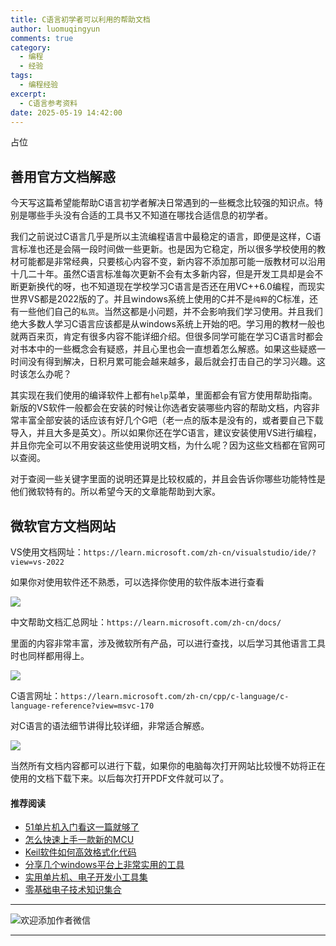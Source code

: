 ```yaml
---
title: C语言初学者可以利用的帮助文档
author: luomuqingyun
comments: true
category:
  - 编程
  - 经验
tags:
  - 编程经验
excerpt:
  - C语言参考资料
date: 2025-05-19 14:42:00
---
```

占位
## 善用官方文档解惑
今天写这篇希望能帮助C语言初学者解决日常遇到的一些概念比较强的知识点。特别是哪些手头没有合适的工具书又不知道在哪找合适信息的初学者。

我们之前说过C语言几乎是所以主流编程语言中最稳定的语言，即便是这样，C语言标准也还是会隔一段时间做一些更新。也是因为它稳定，所以很多学校使用的教材可能都是非常经典，只要核心内容不变，新内容不添加那可能一版教材可以沿用十几二十年。虽然C语言标准每次更新不会有太多新内容，但是开发工具却是会不断更新换代的呀，也不知道现在学校学习C语言是否还在用VC++6.0编程，而现实世界VS都是2022版的了。并且windows系统上使用的C并不是`纯粹`的C标准，还有一些他们自己的`私货`。当然这都是小问题，并不会影响我们学习使用。并且我们绝大多数人学习C语言应该都是从windows系统上开始的吧。学习用的教材一般也就两百来页，肯定有很多内容不能详细介绍。但很多同学可能在学习C语言时都会对书本中的一些概念会有疑惑，并且心里也会一直想着怎么解惑。如果这些疑惑一时间没有得到解决，日积月累可能会越来越多，最后就会打击自己的学习兴趣。这时该怎么办呢？

其实现在我们使用的编译软件上都有`help`菜单，里面都会有官方使用帮助指南。新版的VS软件一般都会在安装的时候让你选者安装哪些内容的帮助文档，内容非常丰富全部安装的话应该有好几个G吧（老一点的版本是没有的，或者要自己下载导入，并且大多是英文）。所以如果你还在学C语言，建议安装使用VS进行编程，并且你完全可以不用安装这些使用说明文档，为什么呢？因为这些文档都在官网可以查阅。

对于查阅一些关键字里面的说明还算是比较权威的，并且会告诉你哪些功能特性是他们微软特有的。所以希望今天的文章能帮助到大家。
## 微软官方文档网站
VS使用文档网址：`https://learn.microsoft.com/zh-cn/visualstudio/ide/?view=vs-2022`

如果你对使用软件还不熟悉，可以选择你使用的软件版本进行查看

![](https://files.mdnice.com/user/38598/e4965b83-8688-4ff5-bfb1-9d38f486c161.png)

中文帮助文档汇总网址：`https://learn.microsoft.com/zh-cn/docs/`

里面的内容非常丰富，涉及微软所有产品，可以进行查找，以后学习其他语言工具时也同样都用得上。

![](https://files.mdnice.com/user/38598/7cd04779-3c52-4bab-bb82-06a7c4b2b98e.png)

C语言网址：`https://learn.microsoft.com/zh-cn/cpp/c-language/c-language-reference?view=msvc-170`

对C语言的语法细节讲得比较详细，非常适合解惑。

![](https://files.mdnice.com/user/38598/51160aed-97f6-469f-811b-ee359c8c25a6.png)

当然所有文档内容都可以进行下载，如果你的电脑每次打开网站比较慢不妨将正在使用的文档下载下来。以后每次打开PDF文件就可以了。

#### 推荐阅读
- [51单片机入门看这一篇就够了](https://mp.weixin.qq.com/s?__biz=MzI1OTQ4MTg4Ng==&mid=2247485523&idx=1&sn=b7fcd1b86e2467d6f03b1a520c39bb06&chksm=ea790022dd0e893452c4994fa16d63111b16d9878c303712f695b58b7af360b7b18c1ed4b201&token=1711068967&lang=zh_CN#rd)
- [怎么快速上手一款新的MCU](https://mp.weixin.qq.com/s?__biz=MzI1OTQ4MTg4Ng==&mid=2247485581&idx=1&sn=b36e6536717774f7931c7aa93d5b237a&chksm=ea7900fcdd0e89ea0db13737720edc996fcb3fdbab3e43b4a92316240ac66d4b5a8bf9a07e78&token=466212876&lang=zh_CN#rd)
- [Keil软件如何高效格式化代码](https://mp.weixin.qq.com/s?__biz=MzI1OTQ4MTg4Ng==&mid=2247485572&idx=1&sn=17cefa35d9d660083d419a7e9b6db6f7&chksm=ea7900f5dd0e89e35b65ba26354cc69ad24f686d8e18abd34e0932567a9345e8c9ed653eee6b&token=1711068967&lang=zh_CN#rd)
- [分享几个windows平台上非常实用的工具](https://mp.weixin.qq.com/s?__biz=MzI1OTQ4MTg4Ng==&mid=2247485420&idx=2&sn=728ca4abbadf7caf51c392e7d7045cbe&chksm=ea790f9ddd0e868b9fa162c80db1876199845f387bbe851c8d38a4e8412329ae635916c13cfb&token=1711068967&lang=zh_CN#rd)
- [实用单片机、电子开发小工具集](https://mp.weixin.qq.com/s?__biz=MzI1OTQ4MTg4Ng==&mid=2247485606&idx=1&sn=2b433faa2e436fc762dc538c9cf3fe14&chksm=ea7900d7dd0e89c169f8948ff3d423016c8f51f1c914eb7b0d20cba8145b9ffa54815915d67b&token=1580674001&lang=zh_CN#rd)
- [零基础电子技术知识集合](https://mp.weixin.qq.com/s?__biz=MzI1OTQ4MTg4Ng==&mid=2247485689&idx=4&sn=211c2d0871a19c5e92cdf0c34f01d96b&chksm=ea790088dd0e899e3042a649a346bc98e94189d1fd18da2b954a7ddb781582dc2d0a82e07f4d&token=970763775&lang=zh_CN#rd)
----
![欢迎添加作者微信](https://files.mdnice.com/user/38598/37e7b97e-a5c7-44d1-9e48-bbe22ab3141d.jpg)

----

